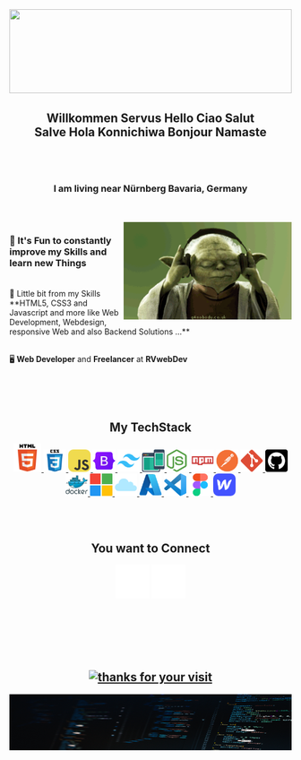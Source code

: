 <div align="center" ><img alt="" width="100%" height="150px" src="./assets/header.gif"></div>
<h2 align="center">Willkommen Servus Hello Ciao Salut<br />
				Salve Hola Konnichiwa Bonjour Namaste</h2>
<h2 align="center"><a href="https://git.io/typing-svg"><img src="https://readme-typing-svg.demolab.com/?font=Arial&color=E2E1E1&size=45&pause=200&center=true&vCenter=true&width=500&lines=I'm Rainer I am; Web Developer; FullStack Developer; Web Designer; Solution Architect;" alt=""></a></h2>
<h3 align="center">I am living near Nürnberg Bavaria, Germany</h3>
<br>
<br>
<img align="right" alt="Coding" width="300" src="./assets/BhwI.gif" />

<h3>
🌱 It's Fun to constantly improve my Skills and learn new Things
<br>
<br>
</h3>
💬 Little bit from my Skills **HTML5, CSS3 and Javascript and more like Web Development, Webdesign, responsive Web and also Backend Solutions ...**
<br>
<br>

🖥️ **Web Developer** and **Freelancer** at **RVwebDev**

<br>
<br>
<br>
<h2 align="center">My TechStack</h2>
<p align="center"> 
<a href="https://developer.mozilla.org/en-US/docs/Glossary/HTML5" target="_blank" rel="noreferrer"> <img src="./assets/html5.png" alt="HTML5" width="50" height="50"/> </a> 
<a href="https://developer.mozilla.org/en-US/docs/Web/CSS" target="_blank" rel="noreferrer"> 
<img src="./assets/css3.png" alt="CSS3" width="40" height="40"/> 
</a> <a href="https://developer.mozilla.org/en-US/docs/Web/JavaScript" target="_blank" rel="noreferrer"> 
<img src="./assets/javascript.png" alt="JavaScript" width="40" height="40"/> </a> 
<a href="https://getbootstrap.com/" target="_blank" rel="noreferrer">
<img src="./assets/bootstrap.png" alt="bootstrap" width="40" height="40"/> </a> 
<a href="https://tailwindcss.com/" target="_blank" rel="noreferrer"> 
<img src="./assets/tailwindcss.png" alt="tailwind" width="40" height="40"/> </a> 
<a href="https://developer.mozilla.org/en-US/docs/Learn/CSS/CSS_layout/Responsive_Design" target="_blank" rel="noreferrer"> <img src="./assets/responsive.png" alt="responsive" width="40" height="40"/> </a> 
<a href="https://nodejs.org/en" target="_blank" rel="noreferrer"> 
<img src="./assets/nodejs-icon64x64.png" alt="node.js" width="40" height="40"/> </a> 
<a href="https://www.npmjs.com/" target="_blank" rel="noreferrer"> 
<img src="./assets/npm-wordmark64x64.png" alt="npm" width="40" height="40"/> </a> 
<a href="https://www.postman.com/" target="_blank" rel="noreferrer"> <img src="./assets/postman64x64.png" alt="postman" width="40" height="40"/> </a> 
<a href="https://git-scm.com/" target="_blank" rel="noreferrer"> 
<img src="./assets/git.png" alt="git" width="40" height="40"/> </a> 
<a href="https://github.com/" target="_blank" rel="noreferrer"> 
<img src="./assets/github64.png" alt="Github" width="40" height="40"/> </a>
<a href="https://www.docker.com/" target="_blank" rel="noreferrer"> 
<img src="./assets/docker.png" alt="docker" width="40" height="40"/> </a> 
<a href="https://learn.microsoft.com/de-de/training/" target="_blank" rel="noreferrer"> <img src="./assets/microsoft.png" alt="microsoft learn" width="40" height="40"/> </a> 
<a href="https://www.microsoft.com/de-de/microsoft-cloud" target="_blank" rel="noreferrer"> <img src="./assets/cloud.png" alt="MS Cloud" width="40" height="40"/> </a>
<a href="https://azure.microsoft.com/de-de/" target="_blank" rel="noreferrer"> <img src="./assets/azure.png" alt="MS Azure" width="40" height="40"/> </a> 
<a href="https://code.visualstudio.com/" target="_blank" rel="noreferrer"> <img src="./assets/visual-studio-code.png" alt="VS Code" width="40" height="40"/> </a> 
<a href="https://www.figma.com/de/" target="_blank" rel="noreferrer"> <img src="./assets/figma.png" alt="Figma" width="40" height="40"/> </a> 
<a href="https://webflow.com/" target="_blank" rel="noreferrer"> <img src="./assets/webflow.png" alt="Webflow" width="40" height="40"/> </a> 
</p>
<br>
<br>
<h2 align="center">You want to Connect</h2>
<p align="center">
<a href="mailto:GumbleCode@gmail.com" target="_blank"><img align="center" src="./assets/At sign.png" alt="" height="60" width="60" /></a>
<a href="https://github.com/GumblCode" target="_blank"><img align="center" src="./assets/github.png" alt="" height="60" width="60" /></a>
</p>
<br>
<br>
<br>
<br>
<br>
<h2 align="center"><a href="https://git.io/typing-svg"><img src="https://readme-typing-svg.demolab.com?font=Roboto+Slab&size=32&pause=1000&color=E2E1E1&center=true&vCenter=true&width=435&lines=Thanks for visit my Profile" alt="thanks for your visit" ></a></h2>   
<a align="center" ><img alt="" width="100%" height="100px" src="./assets/footer.jpg"></a>
